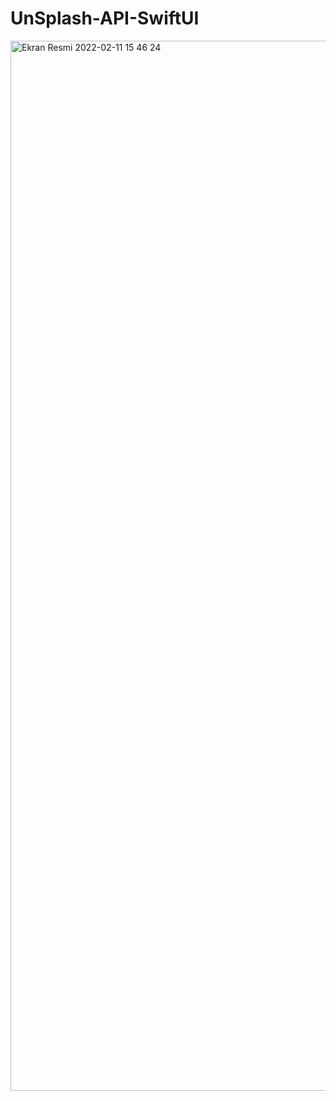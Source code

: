 # UnSplash-API-SwiftUI
 
<img width="1680" alt="Ekran Resmi 2022-02-11 15 46 24" src="https://user-images.githubusercontent.com/44572600/153593833-00bbce3a-5558-450c-bab4-dea77a5115ab.png">
